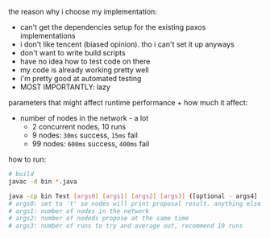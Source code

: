the reason why i choose my implementation:
- can't get the dependencies setup for the existing paxos implementations
- i don't like tencent (biased opinion). tho i can't set it up anyways
- don't want to write build scripts
- have no idea how to test code on there
- my code is already working pretty well
- i'm pretty good at automated testing
- MOST IMPORTANTLY: lazy

parameters that might affect runtime performance + how much it affect:
- number of nodes in the network - a lot
  - 2 concurrent nodes, 10 runs
  - 9 nodes: `30ms` success, `15ms` fail
  - 99 nodes: `600ms` success, `400ms` fail


how to run:
```bash
# build
javac -d bin *.java

java -cp bin Test [args0] [args1] [args2] [args3] ([optional - args4] [optional args[5]])
# args0: set to 't' so nodes will print proposal result. anything else it'll not print
# args1: number of nodes in the network
# args2: number of nodeds propose at the same time
# args3: number of runs to try and average out, recommend 10 runs

```